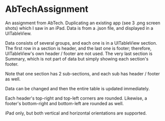 # AbTechAssignment
An assignment from AbTech. Duplicating an existing app (see 3 .png screen shots) which I saw in an iPad. 
Data is from a .json file, and displayed in a UITableView. 

Data consists of several groups, and each one is in a UITableView section. The first row in a section is header, 
and the last one is footer; therefore, UITableView's own header / footer are not used. The very last section is Summary, 
which is not part of data but simply showing each section's footer. 

Note that one section has 2 sub-sections, and each sub has header / footer as well.

Data can be changed and then the entire table is updated immediately.

Each header's top-right and top-left corners are rounded. Likewise, a footer's bottom-right and bottom-left are rounded as well.

iPad only, but both vertical and horizontal orientations are supported.
